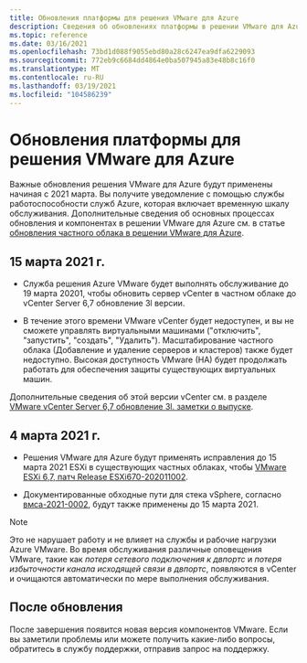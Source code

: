 ```yaml
---
title: Обновления платформы для решения VMware для Azure
description: Сведения об обновлениях платформы в решении VMware для Azure.
ms.topic: reference
ms.date: 03/16/2021
ms.openlocfilehash: 73bd1d088f9055ebd80a28c6247ea9dfa6229093
ms.sourcegitcommit: 772eb9c6684dd4864e0ba507945a83e48b8c16f0
ms.translationtype: MT
ms.contentlocale: ru-RU
ms.lasthandoff: 03/19/2021
ms.locfileid: "104586239"
---
```

# <a name="platform-updates-for-azure-vmware-solution"></a>Обновления платформы для решения VMware для Azure

Важные обновления решения VMware для Azure будут применены начиная с 2021 марта. Вы получите уведомление с помощью службы работоспособности служб Azure, которая включает временную шкалу обслуживания. Дополнительные сведения об основных процессах обновления и компонентах в решении VMware для Azure см. в статье [обновления частного облака в решении VMware для Azure](concepts-upgrades.md).

## <a name="march-15-2021"></a>15 марта 2021 г. 

- Служба решения Azure VMware будет выполнять обслуживание до 19 марта 20201, чтобы обновить сервер vCenter в частном облаке до vCenter Server 6,7 обновление 3l версии.

- В течение этого времени VMware vCenter будет недоступен, и вы не сможете управлять виртуальными машинами ("отключить", "запустить", "создать", "Удалить"). Масштабирование частного облака (Добавление и удаление серверов и кластеров) также будет недоступно. Высокая доступность VMware (HA) будет продолжать работать для обеспечения защиты существующих виртуальных машин. 
 
Дополнительные сведения об этой версии vCenter см. в разделе [VMware vCenter Server 6,7 обновление 3l. заметки о выпуске](https://docs.vmware.com/en/VMware-vSphere/6.7/rn/vsphere-vcenter-server-67u3l-release-notes.html).

## <a name="march-4-2021"></a>4 марта 2021 г.

- Решения VMware для Azure будут применять исправления до 15 марта 2021 ESXi в существующих частных облаках, чтобы [VMware ESXi 6,7, патч Release ESXi670-202011002](https://docs.vmware.com/en/VMware-vSphere/6.7/rn/esxi670-202011002.html).

- Документированные обходные пути для стека vSphere, согласно [вмса-2021-0002](https://www.vmware.com/security/advisories/VMSA-2021-0002.html), будут также применены до 15 марта 2021.

>[!NOTE]
>Это не нарушает работу и не влияет на службы и рабочие нагрузки Azure VMware. Во время обслуживания различные оповещения VMware, такие как _потеря сетевого подключения к двпортс_ и _потеря избыточности канала исходящей связи в двпортс_, появляются в vCenter и очищаются автоматически по мере выполнения обслуживания.

## <a name="post-update"></a>После обновления
После завершения появится новая версия компонентов VMware. Если вы заметили проблемы или можете получить какие-либо вопросы, обратитесь в службу поддержки, отправив запрос на поддержку.





